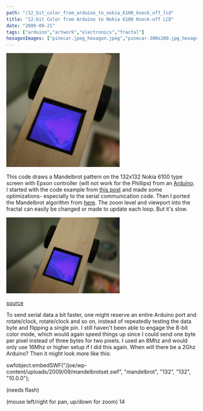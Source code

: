 ```yaml
---
path: "/12_bit_color_from_arduino_to_nokia_6100_knock_off_lcd"
title: "12-bit Color from Arduino to Nokia 6100 Knock-off LCD"
date: "2009-09-21"
tags: ["arduino","artwork","electronics","fractal"]
hexagonImages: ["pinecar.jpeg_hexagon.jpeg","pinecar-300x200.jpg_hexagon.jpeg","pinecar.jpg_hexagon.jpeg"]
---
```


 [![](pinecar.jpeg)](pinecar.jpeg)

This code draws a Mandelbrot pattern on the 132x132 Nokia 6100 type screen with Epson controller (will not work for the Phillips) from an [Arduino](http://arduino.cc). I started with the code example from [this post](http://www.arduino.cc/cgi-bin/yabb2/YaBB.pl?num=1237036119/45) and made some optimizations- especially to the serial communication code. Then I ported the Mandelbrot algorithm from [here](http://www.codeproject.com/KB/cpp/mandelbrot_obfuscation.aspx). The zoom level and viewport into the fractal can easily be changed or made to update each loop. But it's slow.

[![World's first 8Mhz pinewood derby car with 12-bit color?](pinecar-300x200.jpg "pinecar")](pinecar.jpg)

[source](undefined)

To send serial data a bit faster, one might reserve an entire Arduino port and rotate/clock, rotate/clock and so on, instead of repeatedly testing the data byte and flipping a single pin. I still haven't been able to engage the 8-bit color mode, which would again speed things up since I could send one byte per pixel instead of three bytes for two pixels. I used an 8Mhz and would only use 16Mhz or higher setup if I did this again. When will there be a 2Ghz Arduino? Then it might look more like this:

swfobject.embedSWF("/joe/wp-content/uploads/2009/09/mandelbrotset.swf", "mandelbrot", "132", "132", "10.0.0");

(needs flash)

(mouse left/right for pan, up/down for zoom) 14 
  <!---
  <div class="field field-type-filefield field-field-images" xmlns="http://www.w3.org/1999/xhtml">
      
    <div class="field-items">
            <div class="field-item odd">
                    <a href="http://www.beigerecords.com/joe-old/sites/default/files/pinecar.jpeg" class="imagecache imagecache-square_thumbnail imagecache-imagelink imagecache-square_thumbnail_imagelink"><img src="http://www.beigerecords.com/joe-old/sites/default/files/imagecache/square_thumbnail/pinecar.jpeg" alt="" title="" width="300" height="300" class="imagecache imagecache-square_thumbnail"/></a>        </div>
        </div>
</div> 
 <p xmlns="http://www.w3.org/1999/xhtml">This code draws a Mandelbrot pattern on the 132x132 Nokia 6100 type screen with Epson controller (will not work for the Phillips) from an <a href="http://arduino.cc">Arduino</a>.  I started with the code example from <a href="http://www.arduino.cc/cgi-bin/yabb2/YaBB.pl?num=1237036119/45">this post</a> and made some optimizations- especially to the serial communication code. Then I ported the Mandelbrot algorithm from <a href="http://www.codeproject.com/KB/cpp/mandelbrot_obfuscation.aspx">here</a>. The zoom level and viewport into the fractal can easily be changed or made to update each loop.  But it's slow.</p> 

 <a href="http://www.beigerecords.com/joe/wp-content/uploads/2009/09/pinecar.jpg" xmlns="http://www.w3.org/1999/xhtml"><img src="/joe/newdrupal/sites/default/files/images/pinecar-300x200.jpg" alt="World's first 8Mhz pinewood derby car with 12-bit color?" title="pinecar" width="300" height="200" class="size-medium wp-image-387"/></a> 

 <p xmlns="http://www.w3.org/1999/xhtml"><a href="http://www.beigerecords.com/joe/wp-content/uploads/2009/09/mandelbrot_zoomer.pde">source</a></p> 

 <p xmlns="http://www.w3.org/1999/xhtml">To send serial data a bit faster, one might reserve an entire Arduino port and rotate/clock, rotate/clock and so on, instead of repeatedly testing the data byte and flipping a single pin. I still haven't been able to engage the 8-bit color mode, which would again speed things up since I could send one byte per pixel instead of three bytes for two pixels.  I used an 8Mhz and would only use 16Mhz or higher setup if I did this again.  When will there be a 2Ghz Arduino?  Then it might look more like this:</p> 

 <script language="javascript" xmlns="http://www.w3.org/1999/xhtml">
swfobject.embedSWF("/joe/wp-content/uploads/2009/09/mandelbrotset.swf", "mandelbrot", "132", "132", "10.0.0");
</script> 
 <div id="mandelbrot" xmlns="http://www.w3.org/1999/xhtml">(needs flash)</div> 
(mouse left/right for pan, up/down for zoom)



 14
  --->